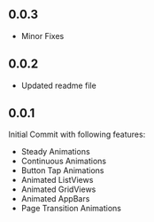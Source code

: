 ## 0.0.3
* Minor Fixes

## 0.0.2
* Updated readme file

## 0.0.1
Initial Commit with following features:
* Steady Animations
* Continuous Animations
* Button Tap Animations
* Animated ListViews
* Animated GridViews
* Animated AppBars
* Page Transition Animations